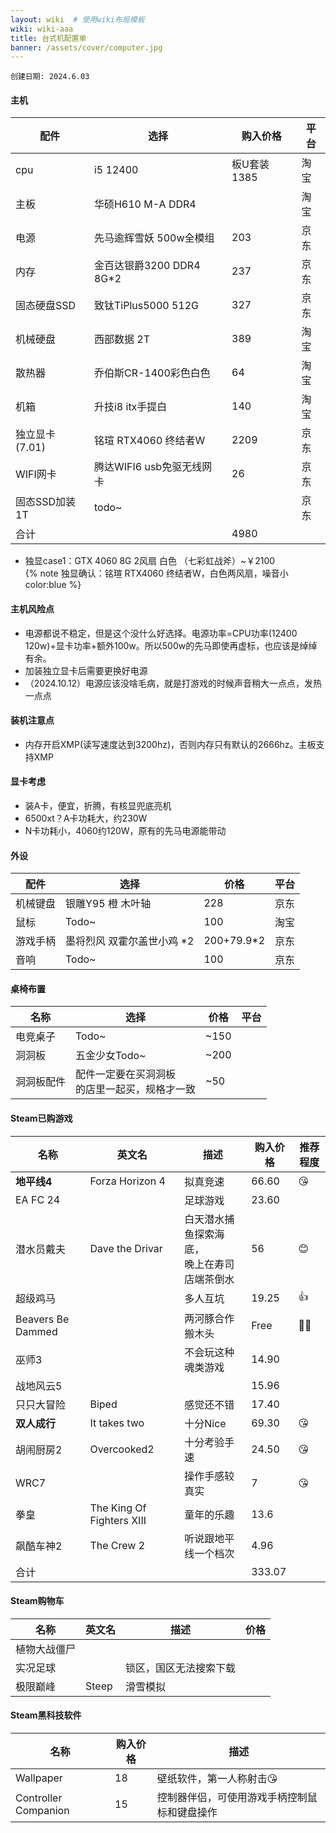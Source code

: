 ```yaml
---
layout: wiki  # 使用wiki布局模板
wiki: wiki-aaa
title: 台式机配置单
banner: /assets/cover/computer.jpg
--- 
```

`创建日期: 2024.6.03`

#### 主机 
| 配件      | 选择 | 购入价格 | 平台 |
| ----------- | ----------- | ----------- | ----------- |
| cpu      | i5 12400       | 板U套装1385       |淘宝       |
| 主板      | 华硕H610 M-A DDR4       |        |淘宝       |
| 电源      | 先马逾辉雪妖 500w全模组       | 203       |京东       |
| 内存      | 金百达银爵3200 DDR4 8G*2       | 237       |京东       |
| 固态硬盘SSD      | 致钛TiPlus5000 512G       | 327       |京东       |
| 机械硬盘      | 西部数据 2T       | 389       |淘宝       |
| 散热器      | 乔伯斯CR-1400彩色白色       | 64       |淘宝       |
| 机箱      | 升技i8 itx手提白       | 140       |淘宝       |
| 独立显卡(7.01)      | 铭瑄 RTX4060 终结者W       | 2209       |京东       |
| WIFI网卡      | 腾达WIFI6 usb免驱无线网卡       | 26       |京东       |
| 固态SSD加装1T      | todo~       |        |京东       |
| 合计      |        | 4980       |       |

- 独显case1：GTX 4060 8G 2风扇 白色 （七彩虹战斧）~￥2100  
{% note  独显确认：铭瑄 RTX4060 终结者W，白色两风扇，噪音小 color:blue %}

#### 主机风险点  
- 电源都说不稳定，但是这个没什么好选择。电源功率=CPU功率(12400 120w)+显卡功率+额外100w。所以500w的先马即使再虚标，也应该是绰绰有余。
- 加装独立显卡后需要更换好电源  
- （2024.10.12）电源应该没啥毛病，就是打游戏的时候声音稍大一点点，发热一点点
  
#### 装机注意点
- 内存开启XMP(读写速度达到3200hz)，否则内存只有默认的2666hz。主板支持XMP

#### 显卡考虑
- 装A卡，便宜，折腾，有核显兜底亮机
- 6500xt？A卡功耗大，约230W
- N卡功耗小，4060约120W，原有的先马电源能带动 

#### 外设
| 配件      | 选择 | 价格 | 平台 |
| ----------- | ----------- | ----------- | ----------- |
| 机械键盘      | 银雕Y95 橙 木叶轴       | 228       |京东       |
| 鼠标      | Todo~       | 100       |淘宝       |
| 游戏手柄      | 墨将烈风 双霍尔盖世小鸡 *2       | 200+79.9*2       |京东       |
| 音响      | Todo~       | 100       |京东       |

#### 桌椅布置
| 名称      | 选择 | 价格 | 平台 |
| ----------- | ----------- | ----------- | ----------- |
| 电竞桌子      | Todo~       | ~150       |       |
| 洞洞板 | 五金少女Todo~ | ~200 |  |
| 洞洞板配件 | 配件一定要在买洞洞板<br>的店里一起买，规格才一致 | ~50 |  |

#### Steam已购游戏
| 名称      | 英文名 | 描述 | 购入价格 | 推荐程度 |
| ----------- | ----------- | ----------- | ----------- | ----------- |
| **地平线4** | Forza Horizon 4 | 拟真竞速 | 66.60 | 😘 |
| EA FC 24 |  | 足球游戏 | 23.60 |  |
| 潜水员戴夫 | Dave the Drivar | 白天潜水捕鱼探索海底，<br>晚上在寿司店端茶倒水 | 56 | 😊 |
| 超级鸡马 |  | 多人互坑 | 19.25 | 👍 |
| Beavers Be Dammed |  | 两河豚合作搬木头 | Free | 👦👧 |
| 巫师3 |  | 不会玩这种魂类游戏 | 14.90 |  |
| 战地风云5 |  |  | 15.96  |  |
| 只只大冒险 | Biped | 感觉还不错 | 17.40 |  |
| **双人成行** | It takes two | 十分Nice | 69.30 | 😘 |
| 胡闹厨房2 | Overcooked2 | 十分考验手速 | 24.50 | 😘 |
| WRC7 |  | 操作手感较真实 | 7 | 😘 |
| 拳皇 | The King Of Fighters XIII | 童年的乐趣 | 13.6 |  |
| 飙酷车神2 | The Crew 2 | 听说跟地平线一个档次 | 4.96 |  |
| 合计 |  |  | 333.07 |  |

#### Steam购物车
| 名称 | 英文名 | 描述 | 价格 |
| ----------- | ----------- | ----------- | ----------- |
| 植物大战僵尸 |  |  | |
| 实况足球 |  | 锁区，国区无法搜索下载 | |
| 极限巅峰 | Steep | 滑雪模拟 | |

#### Steam黑科技软件
| 名称      | 购入价格 | 描述 |
| ----------- | ----------- | ----------- |
| Wallpaper | 18 | 壁纸软件，第一人称射击😘 |
| Controller Companion | 15 | 控制器伴侣，可使用游戏手柄控制鼠标和键盘操作 |
